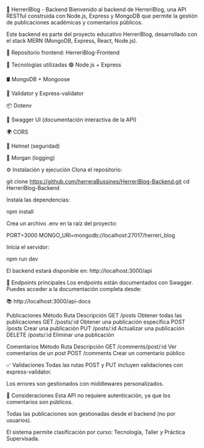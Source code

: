 🧠 HerreriBlog - Backend
Bienvenido al backend de HerreriBlog, una API RESTful construida con Node.js, Express y MongoDB que permite la gestión de publicaciones académicas y comentarios públicos.

Este backend es parte del proyecto educativo HerreriBlog, desarrollado con el stack MERN (MongoDB, Express, React, Node.js).

🔗 Repositorio frontend: HerreriBlog-Frontend

🚀 Tecnologías utilizadas
🟢 Node.js + Express

🛢️ MongoDB + Mongoose

🧪 Validator y Express-validator

📦 Dotenv

🧾 Swagger UI (documentación interactiva de la API)

🌍 CORS

🔐 Helmet (seguridad)

🐞 Morgan (logging)

⚙️ Instalación y ejecución
Clona el repositorio:

git clone https://github.com/herreraBussines/HerreriBlog-Backend.git
cd HerreriBlog-Backend

Instala las dependencias:

npm install

Crea un archivo .env en la raíz del proyecto:

PORT=3000
MONGO_URI=mongodb://localhost:27017/herreri_blog

Inicia el servidor:

npm run dev

El backend estará disponible en:
http://localhost:3000/api

🧪 Endpoints principales
Los endpoints están documentados con Swagger. Puedes acceder a la documentación completa desde:

📚 http://localhost:3000/api-docs

Publicaciones
Método	Ruta	Descripción
GET	/posts	Obtener todas las publicaciones
GET	/posts/:id	Obtener una publicación específica
POST	/posts	Crear una publicación
PUT	/posts/:id	Actualizar una publicación
DELETE	/posts/:id	Eliminar una publicación

Comentarios
Método	Ruta	Descripción
GET	/comments/post/:id	Ver comentarios de un post
POST	/comments	Crear un comentario público

✅ Validaciones
Todas las rutas POST y PUT incluyen validaciones con express-validator.

Los errores son gestionados con middlewares personalizados.

🧠 Consideraciones
Esta API no requiere autenticación, ya que los comentarios son públicos.

Todas las publicaciones son gestionadas desde el backend (no por usuarios).

El sistema permite clasificación por curso: Tecnología, Taller y Práctica Supervisada.


